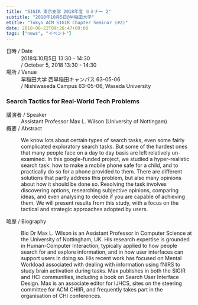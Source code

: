 ```yaml
---
title: "SIGIR 東京支部 2018年度 セミナー 2"
subtitle: "2018年10月5日@早稲田大学"
etitle: "Tokyo ACM SIGIR Chapter Seminar (#2)"
date: 2018-08-22T09:26:47+09:00
tags: ["news", "イベント"]
---
```


<dl>
    <dt>日時 / Date</dt>
    <dd>2018年10月5日 13:30 - 14:30</dd>
    <dd>/ October 5, 2018 13:30 - 14:30</dd>
    <dt>場所 / Venue</dt>
    <dd>早稲田大学 西早稲田キャンパス 63-05-06</dd>
    <dd>/ Nishiwaseda Campus 63-05-06, Waseda University</dd>
</dl>

### Search Tactics for Real-World Tech Problems
<dl>
    <dt>講演者 / Speaker</dt>
    <dd>Assistant Professor Max L. Wilson (University of Nottingam)</dd>
    <dt>概要 / Abstract</dt>
    <dd>
    <p>
We know lots about certain types of search tasks, even some fairly complicated exploratory search tasks. But some of the hardest ones that many people face on a day to day basis are left relatively un-examined. In this google-funded project, we studied a hyper-realistic search task: how to make a mobile phone safe for a child, and to practically do so for a phone provided to them. There are different solutions that partly address this problem, but also many opinions about how it should be done so. Resolving the task involves discovering options, researching subjective opinions, comparing ideas, and even analysing to decide if you are capable of achieving them. We will present results from this study, with a focus on the tactical and strategic approaches adopted by users.
    </p>
    </dd>
    <dt>略歴 / Biography</dt>
    <dd>
    <p>
Bio Dr Max L. Wilson is an Assistant Professor in Computer Science at the University of Nottingham, UK. His research expertise is grounded in Human-Computer Interaction, typically applied to how people search for and explore information, and in how user interfaces can support users in doing so. His recent work has focused on Mental Workload associated with dealing with information using fNIRS to study brain activation during tasks. Max publishes in both the SIGIR and HCI communities, including a book on Search User Interface Design. Max is an associate editor for IJHCS, sites on the steering committee for ACM CHIIR, and frequently takes part in the organisation of CHI conferences.
    </p>
    </dd>
</dl>
